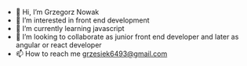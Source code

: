 - 👋 Hi, I’m Grzegorz Nowak
- 👀 I’m interested in front end development 
- 🌱 I’m currently learning javascript
- 💞️ I’m looking to collaborate as junior front end developer and later as angular or react developer
- 📫 How to reach me grzesiek6493@gmail.com

<!---
gnovac/gnovac is a ✨ special ✨ repository because its `README.md` (this file) appears on your GitHub profile.
You can click the Preview link to take a look at your changes.
--->
